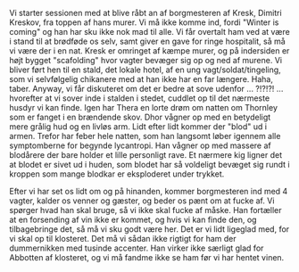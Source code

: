 Vi starter sessionen med at blive råbt an af borgmesteren af Kresk, Dimitri Kreskov, fra toppen af hans murer. Vi må ikke komme ind, fordi "Winter is coming" og han har sku ikke nok mad til alle. Vi får overtalt ham ved at være i stand til at brødføde os selv, samt giver en gave for ringe hospitalit, så må vi være der i en nat.
Kresk er omringet af kæmpe murer, og på indersiden er højt bygget "scafolding" hvor vagter bevæger sig op og ned af murene.
Vi bliver ført hen til en stald, det lokale hotel, af en ung vagt/soldat/tingeling, som vi selvfølgelig chikanere med at han ikke har en far længere. Haha, taber. Anyway, vi får diskuteret om det er bedre at sove udenfor ... ?!?!?! ... hvorefter at vi sover inde i stalden i stedet, cuddlet op til det nærmeste husdyr vi kan finde. Igen har Thera en lorte drøm om natten om Thornley som er fanget i en brændende skov. Dhor vågner op med en betydeligt mere grålig hud og en livløs arm. Lidt efter lidt kommer der "blod" ud i armen. Trefor har feber hele natten, som han langsomt løber igennem alle symptomberne for begynde lycantropi. Han vågner op med massere af blodårere der bare holder et lille personligt rave. Et nærmere kig ligner det at blodet er sivet ud i huden, som blodet har så voldeligt bevæget sig rundt i kroppen som mange blodkar er eksploderet under trykket.

Efter vi har set os lidt om og på hinanden, kommer borgmesteren ind med 4 vagter, kalder os venner og gæster, og beder os pænt om at fucke af. Vi spørger hvad han skal bruge, så vi ikke skal fucke af måske. Han fortæller at en forsending af vin ikke er kommet, og hvis vi kan finde den, og tilbagebringe det, så må vi sku godt være her. Det er vi lidt ligeglad med, for vi skal op til klosteret. Det må vi sådan ikke rigtigt for ham der dummernikken med tusinde accenter. Han virker ikke særligt glad for Abbotten af klosteret, og vi må fandme ikke se ham før vi har hentet vinen.

